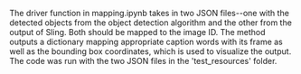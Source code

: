 The driver function in mapping.ipynb takes in two JSON files--one with the detected objects from the object detection algorithm and the other from the output of Sling. Both should be mapped to the image ID. The method outputs a dictionary mapping appropriate caption words with its frame as well as the bounding box coordinates, which is used to visualize the output. 
The code was run with the two JSON files in the 'test_resources' folder.
